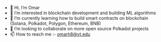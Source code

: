 - 👋 Hi, I’m Omar
- 👀 I’m interested in blockchain development and building ML algorithms
- 🌱 I’m currently learning how to build smart contracts on blockchain (Solana, Polkadot, Polygon, Ethereum, BNB)
- 💞️ I’m looking to collaborate on more open source Polkadot projects
- 📫 How to reach me :- omarh8@vt.edu

<!---
omarh8/omarh8 is a ✨ special ✨ repository because its `README.md` (this file) appears on your GitHub profile.
You can click the Preview link to take a look at your changes.
--->
